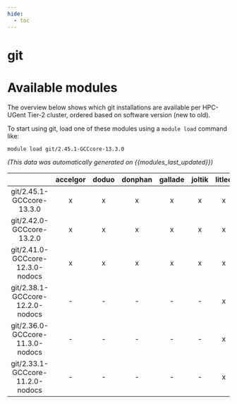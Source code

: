 ```yaml
---
hide:
  - toc
---
```


git
===

# Available modules


The overview below shows which git installations are available per HPC-UGent Tier-2 cluster, ordered based on software version (new to old).

To start using git, load one of these modules using a `module load` command like:

```shell
module load git/2.45.1-GCCcore-13.3.0
```

*(This data was automatically generated on {{modules_last_updated}})*  

| |accelgor|doduo|donphan|gallade|joltik|litleo|shinx|
| :---: | :---: | :---: | :---: | :---: | :---: | :---: | :---: |
|git/2.45.1-GCCcore-13.3.0|x|x|x|x|x|x|x|
|git/2.42.0-GCCcore-13.2.0|x|x|x|x|x|x|x|
|git/2.41.0-GCCcore-12.3.0-nodocs|x|x|x|x|x|x|x|
|git/2.38.1-GCCcore-12.2.0-nodocs|-|-|-|-|-|x|x|
|git/2.36.0-GCCcore-11.3.0-nodocs|-|-|-|-|-|x|x|
|git/2.33.1-GCCcore-11.2.0-nodocs|-|-|-|-|-|x|x|
